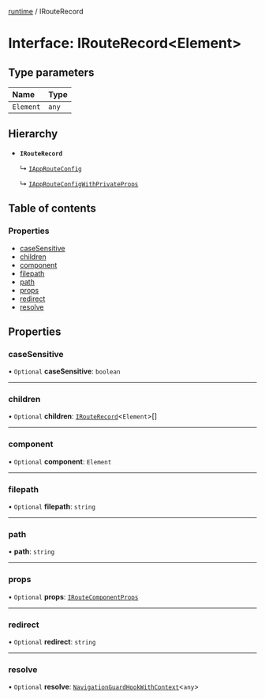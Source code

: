 [runtime](../overview.md) / IRouteRecord

# Interface: IRouteRecord<Element\>

## Type parameters

| Name | Type |
| :------ | :------ |
| `Element` | `any` |

## Hierarchy

- **`IRouteRecord`**

  ↳ [`IAppRouteConfig`](IAppRouteConfig.md)

  ↳ [`IAppRouteConfigWithPrivateProps`](IAppRouteConfigWithPrivateProps.md)

## Table of contents

### Properties

- [caseSensitive](IRouteRecord.md#casesensitive)
- [children](IRouteRecord.md#children)
- [component](IRouteRecord.md#component)
- [filepath](IRouteRecord.md#filepath)
- [path](IRouteRecord.md#path)
- [props](IRouteRecord.md#props)
- [redirect](IRouteRecord.md#redirect)
- [resolve](IRouteRecord.md#resolve)

## Properties

### caseSensitive

• `Optional` **caseSensitive**: `boolean`

___

### children

• `Optional` **children**: [`IRouteRecord`](IRouteRecord.md)<`Element`\>[]

___

### component

• `Optional` **component**: `Element`

___

### filepath

• `Optional` **filepath**: `string`

___

### path

• **path**: `string`

___

### props

• `Optional` **props**: [`IRouteComponentProps`](../modules/internal_.__Users_user_project_shuvi_packages_router_lib_index_.md#iroutecomponentprops)

___

### redirect

• `Optional` **redirect**: `string`

___

### resolve

• `Optional` **resolve**: [`NavigationGuardHookWithContext`](internal_.__Users_user_project_shuvi_packages_router_lib_index_.NavigationGuardHookWithContext.md)<`any`\>
